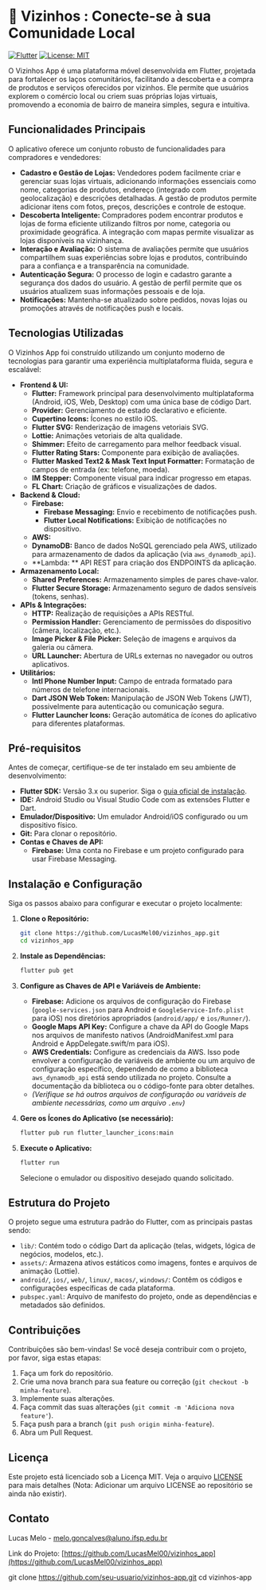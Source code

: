 # 📱 Vizinhos : Conecte-se à sua Comunidade Local

[![Flutter](https://img.shields.io/badge/Flutter-3.x-blue.svg)](https://flutter.dev) [![License: MIT](https://img.shields.io/badge/License-MIT-yellow.svg)](https://opensource.org/licenses/MIT) <!-- Adicionar badges relevantes, como build status -->

O Vizinhos App é uma plataforma móvel desenvolvida em Flutter, projetada para fortalecer os laços comunitários, facilitando a descoberta e a compra de produtos e serviços oferecidos por vizinhos. Ele permite que usuários explorem o comércio local ou criem suas próprias lojas virtuais, promovendo a economia de bairro de maneira simples, segura e intuitiva.

## Funcionalidades Principais

O aplicativo oferece um conjunto robusto de funcionalidades para compradores e vendedores:

*   **Cadastro e Gestão de Lojas:** Vendedores podem facilmente criar e gerenciar suas lojas virtuais, adicionando informações essenciais como nome, categorias de produtos, endereço (integrado com geolocalização) e descrições detalhadas. A gestão de produtos permite adicionar itens com fotos, preços, descrições e controle de estoque.
*   **Descoberta Inteligente:** Compradores podem encontrar produtos e lojas de forma eficiente utilizando filtros por nome, categoria ou proximidade geográfica. A integração com mapas permite visualizar as lojas disponíveis na vizinhança.
*   **Interação e Avaliação:** O sistema de avaliações permite que usuários compartilhem suas experiências sobre lojas e produtos, contribuindo para a confiança e a transparência na comunidade.
*   **Autenticação Segura:** O processo de login e cadastro garante a segurança dos dados do usuário. A gestão de perfil permite que os usuários atualizem suas informações pessoais e de loja.
*   **Notificações:** Mantenha-se atualizado sobre pedidos, novas lojas ou promoções através de notificações push e locais.

<!-- Sugestão: Adicionar screenshots ou um GIF demonstrando o app -->

## Tecnologias Utilizadas

O Vizinhos App foi construído utilizando um conjunto moderno de tecnologias para garantir uma experiência multiplataforma fluida, segura e escalável:

*   **Frontend & UI:**
    *   **Flutter:** Framework principal para desenvolvimento multiplataforma (Android, iOS, Web, Desktop) com uma única base de código Dart.
    *   **Provider:** Gerenciamento de estado declarativo e eficiente.
    *   **Cupertino Icons:** Ícones no estilo iOS.
    *   **Flutter SVG:** Renderização de imagens vetoriais SVG.
    *   **Lottie:** Animações vetoriais de alta qualidade.
    *   **Shimmer:** Efeito de carregamento para melhor feedback visual.
    *   **Flutter Rating Stars:** Componente para exibição de avaliações.
    *   **Flutter Masked Text2 & Mask Text Input Formatter:** Formatação de campos de entrada (ex: telefone, moeda).
    *   **IM Stepper:** Componente visual para indicar progresso em etapas.
    *   **FL Chart:** Criação de gráficos e visualizações de dados.
*   **Backend & Cloud:**
    *   **Firebase:**
        *   **Firebase Messaging:** Envio e recebimento de notificações push.
        *   **Flutter Local Notifications:** Exibição de notificações no dispositivo.
    *   **AWS:**
      *   **DynamoDB:** Banco de dados NoSQL gerenciado pela AWS, utilizado para armazenamento de dados da aplicação (via `aws_dynamodb_api`).
      *   **Lambda: ** API REST para criação dos ENDPOINTS da aplicação.
*   **Armazenamento Local:**
    *   **Shared Preferences:** Armazenamento simples de pares chave-valor.
    *   **Flutter Secure Storage:** Armazenamento seguro de dados sensíveis (tokens, senhas).
*   **APIs & Integrações:**
    *   **HTTP:** Realização de requisições a APIs RESTful.
    *   **Permission Handler:** Gerenciamento de permissões do dispositivo (câmera, localização, etc.).
    *   **Image Picker & File Picker:** Seleção de imagens e arquivos da galeria ou câmera.
    *   **URL Launcher:** Abertura de URLs externas no navegador ou outros aplicativos.
*   **Utilitários:**
    *   **Intl Phone Number Input:** Campo de entrada formatado para números de telefone internacionais.
    *   **Dart JSON Web Token:** Manipulação de JSON Web Tokens (JWT), possivelmente para autenticação ou comunicação segura.
    *   **Flutter Launcher Icons:** Geração automática de ícones do aplicativo para diferentes plataformas.

## Pré-requisitos

Antes de começar, certifique-se de ter instalado em seu ambiente de desenvolvimento:

*   **Flutter SDK:** Versão 3.x ou superior. Siga o [guia oficial de instalação](https://flutter.dev/docs/get-started/install).
*   **IDE:** Android Studio ou Visual Studio Code com as extensões Flutter e Dart.
*   **Emulador/Dispositivo:** Um emulador Android/iOS configurado ou um dispositivo físico.
*   **Git:** Para clonar o repositório.
*   **Contas e Chaves de API:**
    *   **Firebase:** Uma conta no Firebase e um projeto configurado para usar Firebase Messaging.
## Instalação e Configuração

Siga os passos abaixo para configurar e executar o projeto localmente:

1.  **Clone o Repositório:**
    ```bash
    git clone https://github.com/LucasMel00/vizinhos_app.git
    cd vizinhos_app
    ```

2.  **Instale as Dependências:**
    ```bash
    flutter pub get
    ```

3.  **Configure as Chaves de API e Variáveis de Ambiente:**
    *   **Firebase:** Adicione os arquivos de configuração do Firebase (`google-services.json` para Android e `GoogleService-Info.plist` para iOS) nos diretórios apropriados (`android/app/` e `ios/Runner/`).
    *   **Google Maps API Key:** Configure a chave da API do Google Maps nos arquivos de manifesto nativos (AndroidManifest.xml para Android e AppDelegate.swift/m para iOS).
    *   **AWS Credentials:** Configure as credenciais da AWS. Isso pode envolver a configuração de variáveis de ambiente ou um arquivo de configuração específico, dependendo de como a biblioteca `aws_dynamodb_api` está sendo utilizada no projeto. Consulte a documentação da biblioteca ou o código-fonte para obter detalhes.
    *   _(Verifique se há outros arquivos de configuração ou variáveis de ambiente necessárias, como um arquivo `.env`)_

4.  **Gere os Ícones do Aplicativo (se necessário):**
    ```bash
    flutter pub run flutter_launcher_icons:main
    ```

5.  **Execute o Aplicativo:**
    ```bash
    flutter run
    ```
    Selecione o emulador ou dispositivo desejado quando solicitado.

## Estrutura do Projeto

O projeto segue uma estrutura padrão do Flutter, com as principais pastas sendo:

*   `lib/`: Contém todo o código Dart da aplicação (telas, widgets, lógica de negócios, modelos, etc.).
*   `assets/`: Armazena ativos estáticos como imagens, fontes e arquivos de animação (Lottie).
*   `android/`, `ios/`, `web/`, `linux/`, `macos/`, `windows/`: Contêm os códigos e configurações específicas de cada plataforma.
*   `pubspec.yaml`: Arquivo de manifesto do projeto, onde as dependências e metadados são definidos.

## Contribuições

Contribuições são bem-vindas! Se você deseja contribuir com o projeto, por favor, siga estas etapas:

1.  Faça um fork do repositório.
2.  Crie uma nova branch para sua feature ou correção (`git checkout -b minha-feature`).
3.  Implemente suas alterações.
4.  Faça commit das suas alterações (`git commit -m 'Adiciona nova feature'`).
5.  Faça push para a branch (`git push origin minha-feature`).
6.  Abra um Pull Request.

## Licença

Este projeto está licenciado sob a Licença MIT. Veja o arquivo [LICENSE](LICENSE) para mais detalhes (Nota: Adicionar um arquivo LICENSE ao repositório se ainda não existir).

## Contato

Lucas Melo - melo.goncalves@aluno.ifsp.edu.br

Link do Projeto: [https://github.com/LucasMel00/vizinhos_app](https://github.com/LucasMel00/vizinhos_app)


   git clone https://github.com/seu-usuario/vizinhos-app.git
   cd vizinhos-app
